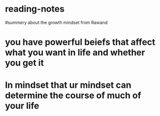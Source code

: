 # reading-notes




#summery about the growth mindset from Rawand


# you have powerful beiefs that affect what you want in life and whether you get it 
# In mindset that ur mindset can determine the course of much of your life 
